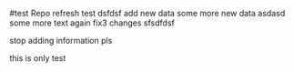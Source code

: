 #test Repo
refresh test
dsfdsf
add new data
some more new data
asdasd
some more text again
fix3 changes
sfsdfdsf

stop adding information pls

this is only test

